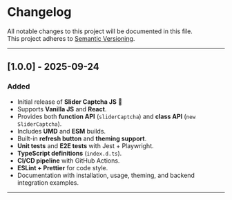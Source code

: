 # Changelog

All notable changes to this project will be documented in this file.  
This project adheres to [Semantic Versioning](https://semver.org/).

---

## [1.0.0] - 2025-09-24
### Added
- Initial release of **Slider Captcha JS** 🎉
- Supports **Vanilla JS** and **React**.
- Provides both **function API** (`sliderCaptcha`) and **class API** (`new SliderCaptcha`).
- Includes **UMD** and **ESM** builds.
- Built-in **refresh button** and **theming support**.
- **Unit tests** and **E2E tests** with Jest + Playwright.
- **TypeScript definitions** (`index.d.ts`).
- **CI/CD pipeline** with GitHub Actions.
- **ESLint + Prettier** for code style.
- Documentation with installation, usage, theming, and backend integration examples.

---
